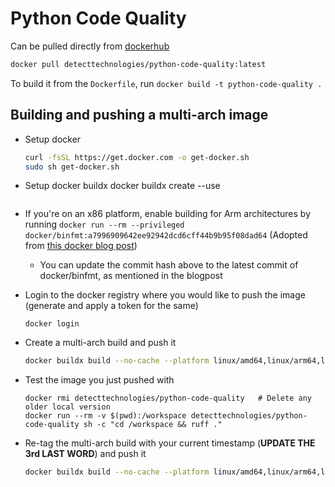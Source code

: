 # Python Code Quality

Can be pulled directly from [dockerhub](https://hub.docker.com/repository/docker/detecttechnologies/python-code-quality)

```bash
docker pull detecttechnologies/python-code-quality:latest
```

To build it from the `Dockerfile`, run `docker build -t python-code-quality .`



## Building and pushing a multi-arch image

* Setup docker
    ```bash
    curl -fsSL https://get.docker.com -o get-docker.sh
    sudo sh get-docker.sh
    ```

* Setup docker buildx
    docker buildx create --use
    ```

* If you're on an x86 platform, enable building for Arm architectures by running `docker run --rm --privileged docker/binfmt:a7996909642ee92942dcd6cff44b9b95f08dad64` (Adopted from [this docker blog post](https://www.docker.com/blog/getting-started-with-docker-for-arm-on-linux/))
    * You can update the commit hash above to the latest commit of docker/binfmt, as mentioned in the blogpost

* Login to the docker registry where you would like to push the image (generate and apply a token for the same)
    ```
    docker login
    ```

* Create a multi-arch build and push it
    ```bash
    docker buildx build --no-cache --platform linux/amd64,linux/arm64,linux/arm/v7,linux/arm/v6 --tag detecttechnologies/python-code-quality --push .
    ```

* Test the image you just pushed with
    ```
    docker rmi detecttechnologies/python-code-quality   # Delete any older local version
    docker run --rm -v $(pwd):/workspace detecttechnologies/python-code-quality sh -c "cd /workspace && ruff ."
    ```

* Re-tag the multi-arch build with your current timestamp (**UPDATE THE 3rd LAST WORD**) and push it
    ```bash
    docker buildx build --no-cache --platform linux/amd64,linux/arm64,linux/arm/v7,linux/arm/v6 --tag detecttechnologies/python-code-quality:<YY>-<MM> --push .
    ```

